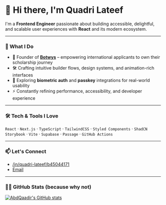 # 👋 Hi there, I'm Quadri Lateef

I'm a **Frontend Engineer** passionate about building accessible, delightful, and scalable user experiences with **React** and its modern ecosystem.

---

### 🚀 What I Do

- 🧠 Founder of **[Botwys](https://www.botwys.com)** – empowering international applicants to own their scholarship journey
- 🛠 Crafting intuitive builder flows, design systems, and animation-rich interfaces
- 🔐 Exploring **biometric auth** and **passkey** integrations for real-world usability
- ⚡️ Constantly refining performance, accessibility, and developer experience

---

### 🛠 Tech & Tools I Love

`React` · `Next.js` · `TypeScript` · `TailwindCSS` · `Styled Components` · `ShadCN`
`Storybook` · `Vite` · `Supabase` · `Passage` · `GitHub Actions`


---

### 📫 Let's Connect

- [/in/quadri-lateef/b45044171](https://www.linkedin.com/in/quadri-lateef-b45044171/)
- [Email](mailto:muftycodes@gmail.com)

---

### 🧑‍💻 GitHub Stats (because why not)
[![AbdQaadir's GitHub stats](https://github-readme-stats.vercel.app/api?username=abdqaadir)](https://github.com/abdqaadir/github-readme-stats)
